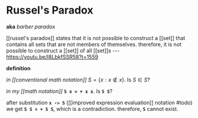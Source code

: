 # Russel's Paradox

**aka** _barber paradox_

[[russel's paradox]] states that it is not possible to construct a [[set]] that contains all sets that are not members of themselves. therefore, it is not possible to construct a [[set]] of all [[set]]s --- <https://youtu.be/I8LbkfSSR58?t=1559>

**definition**

_in [[conventional math notation]]_ $S = \lbrace x : x \notin x \rbrace$. Is $S \in S$?

_in my [[math notation]]_ **`S x = + x x`**. Is **`S S`**?

after substitution **`x -> S`** ([[improved expression evaluation]] notation #todo) we get **`S S = + S S`**, which is a contradiction. therefore, **`S`** cannot exist.
